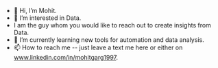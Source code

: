 - 👋 Hi, I’m Mohit.
- 👀 I’m interested in Data.
- I am the guy whom you would like to reach out to create insights from Data.
- 🌱 I’m currently learning new tools for automation and data analysis.
- 📫 How to reach me -- just leave a text me here or either on www.linkedin.com/in/mohitgarg1997.

